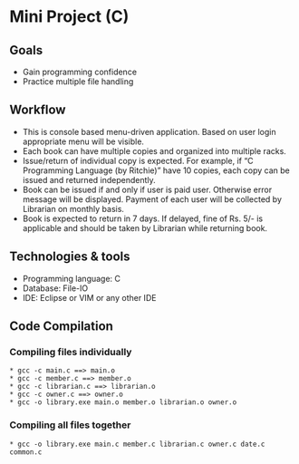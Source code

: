 # Mini Project (C)

## Goals
* Gain programming confidence
* Practice multiple file handling

## Workflow
- This is console based menu-driven application. Based on user login appropriate menu will be
visible.
- Each book can have multiple copies and organized into multiple racks.
- Issue/return of individual copy is expected. For example, if “C Programming Language (by
Ritchie)” have 10 copies, each copy can be issued and returned independently.
- Book can be issued if and only if user is paid user. Otherwise error message will be displayed.
Payment of each user will be collected by Librarian on monthly basis.
- Book is expected to return in 7 days. If delayed, fine of Rs. 5/- is applicable and should be
taken by Librarian while returning book.

## Technologies & tools
- Programming language: C
- Database: File-IO
- IDE: Eclipse or VIM or any other IDE


## Code Compilation

### Compiling files individually
	* gcc -c main.c ==> main.o
	* gcc -c member.c ==> member.o
	* gcc -c librarian.c ==> librarian.o
	* gcc -c owner.c ==> owner.o
	* gcc -o library.exe main.o member.o librarian.o owner.o

### Compiling all files together
	* gcc -o library.exe main.c member.c librarian.c owner.c date.c common.c
